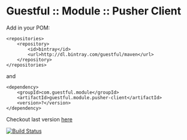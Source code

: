 Guestful :: Module :: Pusher Client
=====================================

Add in your POM:

```
<repositories>
    <repository>
        <id>bintray</id>
        <url>http://dl.bintray.com/guestful/maven</url>
    </repository>
</repositories>
```

and

```
<dependency>
    <groupId>com.guestful.module</groupId>
    <artifactId>guestful.module.pusher-client</artifactId>
    <version>?</version>
</dependency>
```

Checkout last version [here](https://bintray.com/guestful/maven/guestful.module.pusher-client/view)

[![Build Status](https://drone.io/github.com/guestful/module.pusher-client/status.png)](https://drone.io/github.com/guestful/module.pusher-client/latest)
